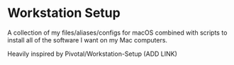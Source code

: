 # Workstation Setup

A collection of my files/aliases/configs for macOS combined with scripts to
install all of the software I want on my Mac computers.

Heavily inspired by Pivotal/Workstation-Setup (ADD LINK)
